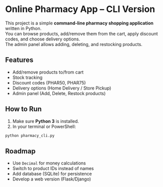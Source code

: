 # Online Pharmacy App – CLI Version

This project is a simple **command-line pharmacy shopping application** written in Python.  
You can browse products, add/remove them from the cart, apply discount codes, and choose delivery options.  
The admin panel allows adding, deleting, and restocking products.

## Features
- Add/remove products to/from cart
- Stock tracking
- Discount codes (PHAR50, PHAR75)
- Delivery options (Home Delivery / Store Pickup)
- Admin panel (Add, Delete, Restock products)

## How to Run
1. Make sure **Python 3** is installed.
2. In your terminal or PowerShell:
```bash
python pharmacy_cli.py
```
## Roadmap
- Use `Decimal` for money calculations
- Switch to product IDs instead of names
- Add database (SQLite) for persistence
- Develop a web version (Flask/Django)
